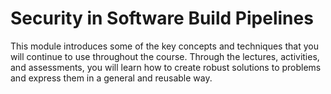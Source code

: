 # Security in  Software Build Pipelines

This module introduces some of the key concepts and techniques that you will
continue to use throughout the course. Through the lectures, activities, and
assessments, you will learn how to create robust solutions to problems and
express them in a general and reusable way.
